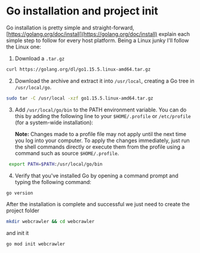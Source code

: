 # Go installation and project init

Go installation is pretty simple and straight-forward,
[https://golang.org/doc/install](https://golang.org/doc/install) explain each
simple step to follow for every host platform. Being a Linux junky I'll follow
the Linux one:

1. Download a `.tar.gz`

```sh
curl https://golang.org/dl/go1.15.5.linux-amd64.tar.gz
```

2. Download the archive and extract it into `/usr/local`, creating a Go tree in `/usr/local/go`.

```sh
sudo tar -C /usr/local -xzf go1.15.5.linux-amd64.tar.gz
```

3. Add `/usr/local/go/bin` to the PATH environment variable.
     You can do this by adding the following line to your `$HOME/.profile` or `/etc/profile` (for a system-wide installation):

     **Note:** Changes made to a profile file may not apply until the next time
     you log into your computer. To apply the changes immediately, just run the
     shell commands directly or execute them from the profile using a command
     such as source `$HOME/.profile`.

```sh
 export PATH=$PATH:/usr/local/go/bin
```

4. Verify that you've installed Go by opening a command prompt and typing the following command:

```sh
go version
```

After the installation is complete and successful we just need to create the
project folder

```sh
mkdir webcrawler && cd webcrawler
```

and init it

```sh
go mod init webcrawler
```
